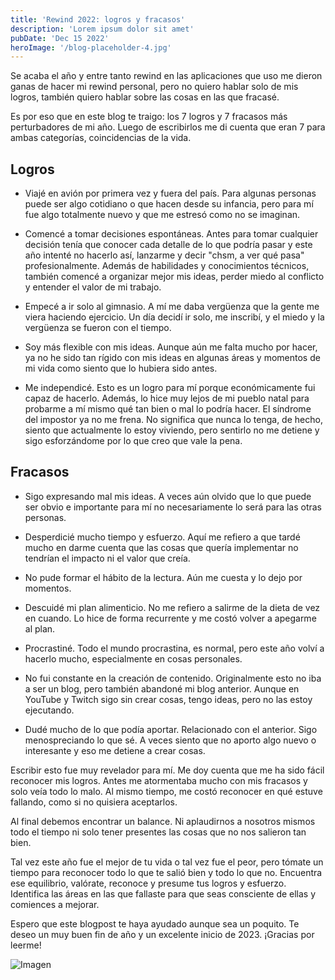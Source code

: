```yaml
---
title: 'Rewind 2022: logros y fracasos'
description: 'Lorem ipsum dolor sit amet'
pubDate: 'Dec 15 2022'
heroImage: '/blog-placeholder-4.jpg'
---
```


Se acaba el año y entre tanto rewind en las aplicaciones que uso me dieron ganas de hacer mi rewind personal, pero no quiero hablar solo de mis logros, también quiero hablar sobre las cosas en las que fracasé.

Es por eso que en este blog te traigo: los 7 logros y 7 fracasos más perturbadores de mi año. Luego de escribirlos me di cuenta que eran 7 para ambas categorías, coincidencias de la vida.

## Logros

* Viajé en avión por primera vez y fuera del país. Para algunas personas puede ser algo cotidiano o que hacen desde su infancia, pero para mí fue algo totalmente nuevo y que me estresó como no se imaginan.

* Comencé a tomar decisiones espontáneas. Antes para tomar cualquier decisión tenía que conocer cada detalle de lo que podría pasar y este año intenté no hacerlo así, lanzarme y decir "chsm, a ver qué pasa" profesionalmente. Además de habilidades y conocimientos técnicos, también comencé a organizar mejor mis ideas, perder miedo al conflicto y entender el valor de mi trabajo.

* Empecé a ir solo al gimnasio. A mí me daba vergüenza que la gente me viera haciendo ejercicio. Un día decidí ir solo, me inscribí, y el miedo y la vergüenza se fueron con el tiempo.

* Soy más flexible con mis ideas. Aunque aún me falta mucho por hacer, ya no he sido tan rígido con mis ideas en algunas áreas y momentos de mi vida como siento que lo hubiera sido antes.

* Me independicé. Esto es un logro para mí porque económicamente fui capaz de hacerlo. Además, lo hice muy lejos de mi pueblo natal para probarme a mí mismo qué tan bien o mal lo podría hacer. El síndrome del impostor ya no me frena. No significa que nunca lo tenga, de hecho, siento que actualmente lo estoy viviendo, pero sentirlo no me detiene y sigo esforzándome por lo que creo que vale la pena.

## Fracasos

* Sigo expresando mal mis ideas. A veces aún olvido que lo que puede ser obvio e importante para mí no necesariamente lo será para las otras personas.

* Desperdicié mucho tiempo y esfuerzo. Aquí me refiero a que tardé mucho en darme cuenta que las cosas que quería implementar no tendrían el impacto ni el valor que creía.

* No pude formar el hábito de la lectura. Aún me cuesta y lo dejo por momentos.

* Descuidé mi plan alimenticio. No me refiero a salirme de la dieta de vez en cuando. Lo hice de forma recurrente y me costó volver a apegarme al plan.

* Procrastiné. Todo el mundo procrastina, es normal, pero este año volví a hacerlo mucho, especialmente en cosas personales.

* No fui constante en la creación de contenido. Originalmente esto no iba a ser un blog, pero también abandoné mi blog anterior. Aunque en YouTube y Twitch sigo sin crear cosas, tengo ideas, pero no las estoy ejecutando.

* Dudé mucho de lo que podía aportar. Relacionado con el anterior. Sigo menospreciando lo que sé. A veces siento que no aporto algo nuevo o interesante y eso me detiene a crear cosas.

Escribir esto fue muy revelador para mí. Me doy cuenta que me ha sido fácil reconocer mis logros. Antes me atormentaba mucho con mis fracasos y solo veía todo lo malo. Al mismo tiempo, me costó reconocer en qué estuve fallando, como si no quisiera aceptarlos.

Al final debemos encontrar un balance. Ni aplaudirnos a nosotros mismos todo el tiempo ni solo tener presentes las cosas que no nos salieron tan bien.

Tal vez este año fue el mejor de tu vida o tal vez fue el peor, pero tómate un tiempo para reconocer todo lo que te salió bien y todo lo que no. Encuentra ese equilibrio, valórate, reconoce y presume tus logros y esfuerzo. Identifica las áreas en las que fallaste para que seas consciente de ellas y comiences a mejorar.

Espero que este blogpost te haya ayudado aunque sea un poquito. Te deseo un muy buen fin de año y un excelente inicio de 2023. ¡Gracias por leerme!

![Imagen](https://luisliradev.azureedge.net/blog/2022/12/1574_teoria-yin-yang-social.jpg)